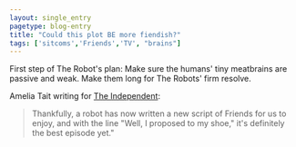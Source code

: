 ```yaml
---
layout: single_entry
pagetype: blog-entry
title: "Could this plot BE more fiendish?"
tags: ['sitcoms','Friends','TV', "brains"]
---
```

First step of The Robot's plan: Make sure the humans' tiny meatbrains are passive and weak. Make them long for The Robots' firm resolve.

Amelia Tait writing for [The Independent][1]:

> Thankfully, a robot has now written a new script of Friends for us to enjoy, and with the line "Well, I proposed to my shoe," it's definitely the best episode yet."


 [1]:http://i100.independent.co.uk/article/a-robot-has-somehow-managed-to-write-a-brilliant-new-episode-of-friends--Zkx4gZdwR3e?utm_source=indy&utm_medium=top5&utm_campaign=i100
